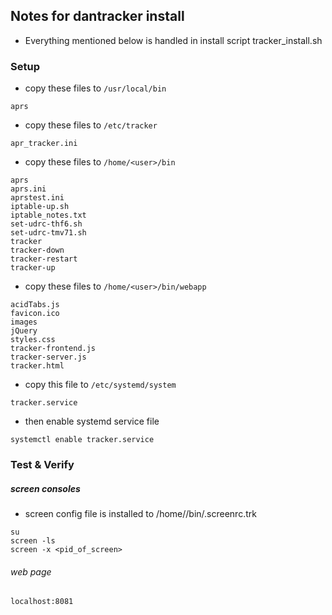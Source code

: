 ## Notes for dantracker install
* Everything mentioned below is handled in install script tracker_install.sh

### Setup
* copy these files to `/usr/local/bin`
```
aprs
```

* copy these files to `/etc/tracker`
```
apr_tracker.ini
```

* copy these files to `/home/<user>/bin`
```
aprs
aprs.ini
aprstest.ini
iptable-up.sh
iptable_notes.txt
set-udrc-thf6.sh
set-udrc-tmv71.sh
tracker
tracker-down
tracker-restart
tracker-up
```
* copy these files to `/home/<user>/bin/webapp`
```
acidTabs.js
favicon.ico
images
jQuery
styles.css
tracker-frontend.js
tracker-server.js
tracker.html

```

* copy this file to `/etc/systemd/system`
```
tracker.service
```
* then enable systemd service file
```
systemctl enable tracker.service
```

### Test & Verify

##### screen consoles
* screen config file is installed to /home/<user>/bin/.screenrc.trk


```
su
screen -ls
screen -x <pid_of_screen>
```

###### web page
```
localhost:8081
```
